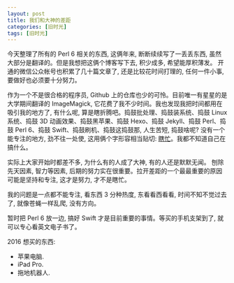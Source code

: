 ```yaml
---
layout: post
title: 我们和大神的差距
categories: [旧时光]
tags: [旧时光]
---
```

今天整理了所有的 Perl 6 相关的东西, 这俩年来, 断断续续写了一丢丢东西, 虽然大部分是翻译的。但是我想把这俩个博客写下去, 积少成多, 希望能厚积薄发。 开通的微信公众帐号也积累了几十篇文章了, 还是比较花时间打理的, 任何一件小事, 要做好也必须要十分努力。

作为一个不是很合格的程序员, Github 上的仓库也少的可怜。目前唯一有星星的是大学期间翻译的 ImageMagick, 它花费了我不少时间。我也发现我把时间都用在吸引我的地方了, 有什么呢, 算是瞎折腾吧。捣鼓批处理、捣鼓装系统、捣鼓 Linux 系统、捣鼓 3D 动画效果、捣鼓黑苹果、捣鼓 Hexo、捣鼓 Jekyll、捣鼓 Perl、捣鼓 Perl 6、捣鼓 Swift、捣鼓刷机、捣鼓这捣鼓那, 人生苦短, 捣鼓啥呢? 没有一个能专注的地方, 劲不往一处使, 这用俩个字形容相当贴切: [瞎忙]()。我都不知道自己在搞什么。

实际上大家开始时都差不多, 为什么有的人成了大神, 有的人还是默默无闻。 刨除先天因素, 智力等因素, 后期的努力实在很重要。拉开差距的一个最最重要的原因可能是坚持和专注, 这才是努力, 才不是瞎忙。

我的问题是一点都不能专注, 看东西 3 分种热度, 东看看西看看, 时间不知不觉过去了, 就像苍蝇一样乱爬, 没有方向。

暂时把 Perl 6 放一边, 搞好 Swift 才是目前重要的事情。等买的手机支架到了, 就可以专心看英文电子书了。

2016  想买的东西:

- 苹果电脑.
- iPad Pro.
- 拖地机器人.
